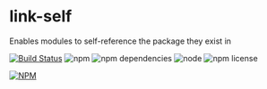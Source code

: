 # link-self
Enables modules to self-reference the package they exist in

[![Build Status](https://travis-ci.com/BTOdell/link-self.svg?branch=master)](https://travis-ci.com/BTOdell/link-self)
![npm](https://img.shields.io/npm/v/link-self.svg)
![npm dependencies](https://david-dm.org/btodell/link-self.svg)
![node](https://img.shields.io/node/v/link-self.svg)
![npm license](https://img.shields.io/npm/l/link-self.svg)

[![NPM](https://nodei.co/npm/link-self.png?downloads=true&downloadRank=true&stars=true)](https://nodei.co/npm/link-self/)
